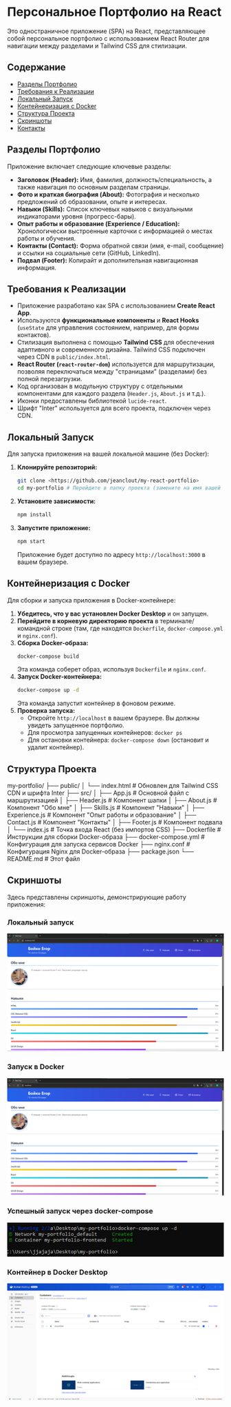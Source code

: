 # Персональное Портфолио на React

Это одностраничное приложение (SPA) на React, представляющее собой персональное портфолио с использованием React Router для навигации между разделами и Tailwind CSS для стилизации.

## Содержание

* [Разделы Портфолио](#разделы-портфолио)
* [Требования к Реализации](#требования-к-реализации)
* [Локальный Запуск](#локальный-запуск)
* [Контейнеризация с Docker](#контейнеризация-с-docker)
* [Структура Проекта](#структура-проекта)
* [Скриншоты](#скриншоты)
* [Контакты](#контакты)

## Разделы Портфолио

Приложение включает следующие ключевые разделы:

* **Заголовок (Header):** Имя, фамилия, должность/специальность, а также навигация по основным разделам страницы.
* **Фото и краткая биография (About):** Фотография и несколько предложений об образовании, опыте и интересах.
* **Навыки (Skills):** Список ключевых навыков с визуальными индикаторами уровня (прогресс-бары).
* **Опыт работы и образование (Experience / Education):** Хронологически выстроенные карточки с информацией о местах работы и обучения.
* **Контакты (Contact):** Форма обратной связи (имя, e-mail, сообщение) и ссылки на социальные сети (GitHub, LinkedIn).
* **Подвал (Footer):** Копирайт и дополнительная навигационная информация.

## Требования к Реализации

* Приложение разработано как SPA с использованием **Create React App**.
* Используются **функциональные компоненты** и **React Hooks** (`useState` для управления состоянием, например, для формы контактов).
* Стилизация выполнена с помощью **Tailwind CSS** для обеспечения адаптивного и современного дизайна. Tailwind CSS подключен через CDN в `public/index.html`.
* **React Router (`react-router-dom`)** используется для маршрутизации, позволяя переключаться между "страницами" (разделами) без полной перезагрузки.
* Код организован в модульную структуру с отдельными компонентами для каждого раздела (`Header.js`, `About.js` и т.д.).
* Иконки предоставлены библиотекой `lucide-react`.
* Шрифт "Inter" используется для всего проекта, подключен через CDN.

## Локальный Запуск

Для запуска приложения на вашей локальной машине (без Docker):

1.  **Клонируйте репозиторий:**
    ```bash
    git clone <https://github.com/jeanclout/my-react-portfolio>
    cd my-portfolio # Перейдите в папку проекта (замените на имя вашей папки)
    ```
2.  **Установите зависимости:**
    ```bash
    npm install
    ```
3.  **Запустите приложение:**
    ```bash
    npm start
    ```
    Приложение будет доступно по адресу `http://localhost:3000` в вашем браузере.

## Контейнеризация с Docker

Для сборки и запуска приложения в Docker-контейнере:

1.  **Убедитесь, что у вас установлен Docker Desktop** и он запущен.
2.  **Перейдите в корневую директорию проекта** в терминале/командной строке (там, где находятся `Dockerfile`, `docker-compose.yml` и `nginx.conf`).
3.  **Сборка Docker-образа:**
    ```bash
    docker-compose build
    ```
    Эта команда соберет образ, используя `Dockerfile` и `nginx.conf`.
4.  **Запуск Docker-контейнера:**
    ```bash
    docker-compose up -d
    ```
    Эта команда запустит контейнер в фоновом режиме.
5.  **Проверка запуска:**
    * Откройте `http://localhost` в вашем браузере. Вы должны увидеть запущенное портфолио.
    * Для просмотра запущенных контейнеров: `docker ps`
    * Для остановки контейнера: `docker-compose down` (остановит и удалит контейнер).

## Структура Проекта

my-portfolio/
├── public/
│   └── index.html  # Обновлен для Tailwind CSS CDN и шрифта Inter
├── src/
│   ├── App.js      # Основной файл с маршрутизацией
│   ├── Header.js   # Компонент шапки
│   ├── About.js    # Компонент "Обо мне"
│   ├── Skills.js   # Компонент "Навыки"
│   ├── Experience.js # Компонент "Опыт работы и образование"
│   ├── Contact.js  # Компонент "Контакты"
│   ├── Footer.js   # Компонент подвала
│   └── index.js    # Точка входа React (без импортов CSS)
├── Dockerfile      # Инструкции для сборки Docker-образа
├── docker-compose.yml # Конфигурация для запуска сервисов Docker
├── nginx.conf      # Конфигурация Nginx для Docker-образа
├── package.json
└── README.md       # Этот файл
## Скриншоты

Здесь представлены скриншоты, демонстрирующие работу приложения:

### Локальный запуск
![Портфолио запущено локально](img/port_local.jpg)

### Запуск в Docker
![Портфолио запущено в Docker](img/port_docker.jpg)

### Успешный запуск через docker-compose
![Вывод CMD после docker-compose up](img/compose_up.jpg)

### Контейнер в Docker Desktop
![Контейнер запущен в Docker Desktop](img/docker.jpg)



